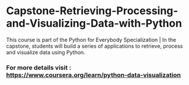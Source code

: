 # Capstone-Retrieving-Processing-and-Visualizing-Data-with-Python

This course is part of the Python for Everybody Specialization | In the capstone, students will build a series of applications to retrieve, process and visualize data using Python.  

### For more details visit : https://www.coursera.org/learn/python-data-visualization
